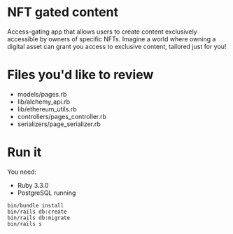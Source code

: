 # NFT gated content
Access-gating app that allows users to create content exclusively accessible by owners of specific NFTs. Imagine a world where owning a digital asset can grant you access to exclusive content, tailored just for you!

# Files you'd like to review
- models/pages.rb
- lib/alchemy_api.rb
- lib/ethereum_utils.rb
- controllers/pages_controller.rb
- serializers/page_serializer.rb


# Run it
You need:
- Ruby 3.3.0
- PostgreSQL running

```
bin/bundle install
bin/rails db:create
bin/rails db:migrate
bin/rails s
```
